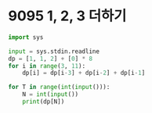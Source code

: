 # 9095 1, 2, 3 더하기



```python
import sys

input = sys.stdin.readline
dp = [1, 1, 2] + [0] * 8
for i in range(3, 11):
    dp[i] = dp[i-3] + dp[i-2] + dp[i-1]

for T in range(int(input())):
    N = int(input())
    print(dp[N])
```


